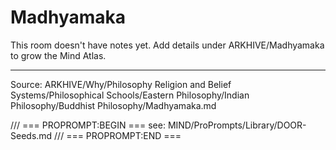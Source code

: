 # Madhyamaka

This room doesn't have notes yet. Add details under ARKHIVE/Madhyamaka to grow the Mind Atlas.

---
Source: ARKHIVE/Why/Philosophy Religion and Belief Systems/Philosophical Schools/Eastern Philosophy/Indian Philosophy/Buddhist Philosophy/Madhyamaka.md

/// === PROPROMPT:BEGIN ===
see: MIND/ProPrompts/Library/DOOR-Seeds.md
/// === PROPROMPT:END ===

